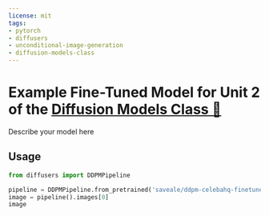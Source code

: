 ```yaml
---
license: mit
tags:
- pytorch
- diffusers
- unconditional-image-generation
- diffusion-models-class
---
```


# Example Fine-Tuned Model for Unit 2 of the [Diffusion Models Class 🧨](https://github.com/huggingface/diffusion-models-class)

Describe your model here

## Usage

```python
from diffusers import DDPMPipeline

pipeline = DDPMPipeline.from_pretrained('saveale/ddpm-celebahq-finetuned-butterflies-2epochs')
image = pipeline().images[0]
image
```
